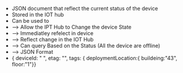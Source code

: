 - JSON document that reflect the current status of the device
- Stored in the IOT hub
- Can be used to
- --> Allow the IPT Hub to Change the device State
- --> Immediatley refelect in device
- --> Reflect change in the IOT Hub
- --> Can query Based on the Status (All the device are offline)
- --> JSON Format
- { deviceId: " ", etag: "", tags: { deploymentLocation:{ buildeing:"43", floor:"1"}}
